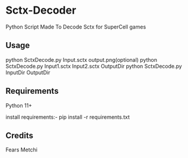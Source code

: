 # Sctx-Decoder
Python Script Made To Decode Sctx for SuperCell games

## Usage 

python SctxDecode.py Input.sctx output.png(optional)
python SctxDecode.py Input1.sctx Input2.sctx OutputDir
python SctxDecode.py InputDir OutputDir

## Requirements

Python 11+

install requirements:-
pip install -r requirements.txt

## Credits
Fears
Metchi
